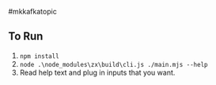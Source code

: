 #mkkafkatopic

## To Run
1. `npm install`
2. `node .\node_modules\zx\build\cli.js ./main.mjs --help`
3. Read help text and plug in inputs that you want.
